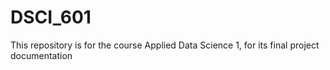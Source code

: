 # DSCI_601

This repository is for the course Applied Data Science 1, for its final project documentation
